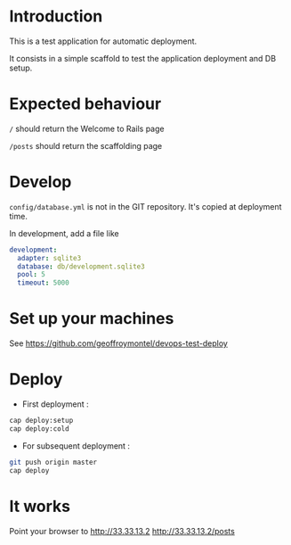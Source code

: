 # Introduction

This is a test application for automatic deployment.

It consists in a simple scaffold to test the application deployment and DB setup.

# Expected behaviour

`/` should return the Welcome to Rails page

`/posts` should return the scaffolding page

# Develop

`config/database.yml` is not in the GIT repository.
It's copied at deployment time.

In development, add a file like 

```yaml
development:
  adapter: sqlite3
  database: db/development.sqlite3
  pool: 5
  timeout: 5000
```

# Set up your machines
See https://github.com/geoffroymontel/devops-test-deploy

# Deploy
* First deployment :
```bash
cap deploy:setup
cap deploy:cold
```

* For subsequent deployment :
```bash
git push origin master
cap deploy
```

# It works
Point your browser to 
http://33.33.13.2
http://33.33.13.2/posts

